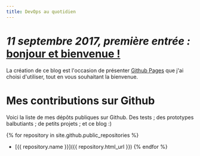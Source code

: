 ```yaml
---
title: DevOps au quotidien
---
```


# _11 septembre 2017, première entrée :_ [bonjour et bienvenue !](/2017/09/08/bonjour.html)

La création de ce blog est l'occasion de présenter [Github Pages](https://pages.github.com/) que j'ai choisi
d'utiliser, tout en vous souhaitant la bienvenue.

# Mes contributions sur Github

Voici la liste de mes dépôts publiques sur Github. Des tests ; des prototypes balbutiants ; de petits projets ; et ce blog :) 

{% for repository in site.github.public_repositories %}
  * [{{ repository.name }}]({{ repository.html_url }})
{% endfor %}
